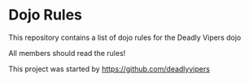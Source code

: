 Dojo Rules
==========

This repository contains a list of dojo rules for the Deadly Vipers dojo

All members should read the rules!

This project was started by https://github.com/deadlyvipers
